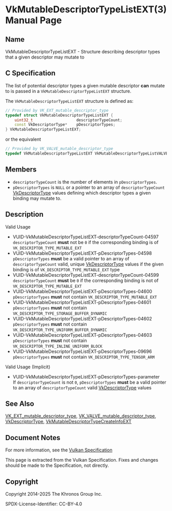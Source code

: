 # VkMutableDescriptorTypeListEXT(3) Manual Page

## Name

VkMutableDescriptorTypeListEXT - Structure describing descriptor types that a given descriptor may mutate to



## [](#_c_specification)C Specification

The list of potential descriptor types a given mutable descriptor **can** mutate to is passed in a `VkMutableDescriptorTypeListEXT` structure.

The `VkMutableDescriptorTypeListEXT` structure is defined as:

```c++
// Provided by VK_EXT_mutable_descriptor_type
typedef struct VkMutableDescriptorTypeListEXT {
    uint32_t                   descriptorTypeCount;
    const VkDescriptorType*    pDescriptorTypes;
} VkMutableDescriptorTypeListEXT;
```

or the equivalent

```c++
// Provided by VK_VALVE_mutable_descriptor_type
typedef VkMutableDescriptorTypeListEXT VkMutableDescriptorTypeListVALVE;
```

## [](#_members)Members

- `descriptorTypeCount` is the number of elements in `pDescriptorTypes`.
- `pDescriptorTypes` is `NULL` or a pointer to an array of `descriptorTypeCount` [VkDescriptorType](https://registry.khronos.org/vulkan/specs/latest/man/html/VkDescriptorType.html) values defining which descriptor types a given binding may mutate to.

## [](#_description)Description

Valid Usage

- [](#VUID-VkMutableDescriptorTypeListEXT-descriptorTypeCount-04597)VUID-VkMutableDescriptorTypeListEXT-descriptorTypeCount-04597  
  `descriptorTypeCount` **must** not be `0` if the corresponding binding is of `VK_DESCRIPTOR_TYPE_MUTABLE_EXT`
- [](#VUID-VkMutableDescriptorTypeListEXT-pDescriptorTypes-04598)VUID-VkMutableDescriptorTypeListEXT-pDescriptorTypes-04598  
  `pDescriptorTypes` **must** be a valid pointer to an array of `descriptorTypeCount` valid, unique [VkDescriptorType](https://registry.khronos.org/vulkan/specs/latest/man/html/VkDescriptorType.html) values if the given binding is of `VK_DESCRIPTOR_TYPE_MUTABLE_EXT` type
- [](#VUID-VkMutableDescriptorTypeListEXT-descriptorTypeCount-04599)VUID-VkMutableDescriptorTypeListEXT-descriptorTypeCount-04599  
  `descriptorTypeCount` **must** be `0` if the corresponding binding is not of `VK_DESCRIPTOR_TYPE_MUTABLE_EXT`
- [](#VUID-VkMutableDescriptorTypeListEXT-pDescriptorTypes-04600)VUID-VkMutableDescriptorTypeListEXT-pDescriptorTypes-04600  
  `pDescriptorTypes` **must** not contain `VK_DESCRIPTOR_TYPE_MUTABLE_EXT`
- [](#VUID-VkMutableDescriptorTypeListEXT-pDescriptorTypes-04601)VUID-VkMutableDescriptorTypeListEXT-pDescriptorTypes-04601  
  `pDescriptorTypes` **must** not contain `VK_DESCRIPTOR_TYPE_STORAGE_BUFFER_DYNAMIC`
- [](#VUID-VkMutableDescriptorTypeListEXT-pDescriptorTypes-04602)VUID-VkMutableDescriptorTypeListEXT-pDescriptorTypes-04602  
  `pDescriptorTypes` **must** not contain `VK_DESCRIPTOR_TYPE_UNIFORM_BUFFER_DYNAMIC`
- [](#VUID-VkMutableDescriptorTypeListEXT-pDescriptorTypes-04603)VUID-VkMutableDescriptorTypeListEXT-pDescriptorTypes-04603  
  `pDescriptorTypes` **must** not contain `VK_DESCRIPTOR_TYPE_INLINE_UNIFORM_BLOCK`
- [](#VUID-VkMutableDescriptorTypeListEXT-pDescriptorTypes-09696)VUID-VkMutableDescriptorTypeListEXT-pDescriptorTypes-09696  
  `pDescriptorTypes` **must** not contain `VK_DESCRIPTOR_TYPE_TENSOR_ARM`

Valid Usage (Implicit)

- [](#VUID-VkMutableDescriptorTypeListEXT-pDescriptorTypes-parameter)VUID-VkMutableDescriptorTypeListEXT-pDescriptorTypes-parameter  
  If `descriptorTypeCount` is not `0`, `pDescriptorTypes` **must** be a valid pointer to an array of `descriptorTypeCount` valid [VkDescriptorType](https://registry.khronos.org/vulkan/specs/latest/man/html/VkDescriptorType.html) values

## [](#_see_also)See Also

[VK\_EXT\_mutable\_descriptor\_type](https://registry.khronos.org/vulkan/specs/latest/man/html/VK_EXT_mutable_descriptor_type.html), [VK\_VALVE\_mutable\_descriptor\_type](https://registry.khronos.org/vulkan/specs/latest/man/html/VK_VALVE_mutable_descriptor_type.html), [VkDescriptorType](https://registry.khronos.org/vulkan/specs/latest/man/html/VkDescriptorType.html), [VkMutableDescriptorTypeCreateInfoEXT](https://registry.khronos.org/vulkan/specs/latest/man/html/VkMutableDescriptorTypeCreateInfoEXT.html)

## [](#_document_notes)Document Notes

For more information, see the [Vulkan Specification](https://registry.khronos.org/vulkan/specs/latest/html/vkspec.html#VkMutableDescriptorTypeListEXT)

This page is extracted from the Vulkan Specification. Fixes and changes should be made to the Specification, not directly.

## [](#_copyright)Copyright

Copyright 2014-2025 The Khronos Group Inc.

SPDX-License-Identifier: CC-BY-4.0